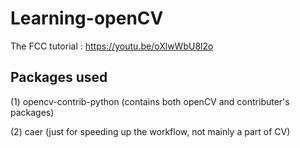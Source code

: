 # Learning-openCV

The FCC tutorial : <https://youtu.be/oXlwWbU8l2o>

## Packages used

(1) opencv-contrib-python (contains both openCV and contributer's packages)

(2) caer (just for speeding up the workflow, not mainly a part of CV)
